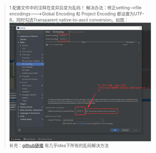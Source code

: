 >1 配置文件中的注释在变异后变为乱码！
解决办法：修正setting-->file encodings--->Global Encoding 和 Project Encoding 都设置为UTF-8，同时勾选Transparent native-to-ascii conversion。如图：
![](./img/idea变异后的配置文件乱码的问题.png)
补充：[github链接](https://github.com/judasn/IntelliJ-IDEA-Tutorial/blob/master/theme-settings.md) 有几乎idea下所有的乱码解决方法